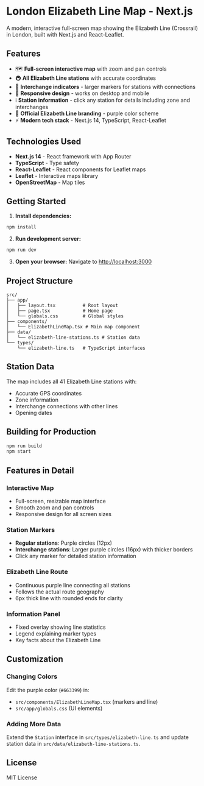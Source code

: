 # London Elizabeth Line Map - Next.js

A modern, interactive full-screen map showing the Elizabeth Line (Crossrail) in London, built with Next.js and React-Leaflet.

## Features

- 🗺️ **Full-screen interactive map** with zoom and pan controls
- 🚇 **All Elizabeth Line stations** with accurate coordinates
- 🔄 **Interchange indicators** - larger markers for stations with connections
- 📱 **Responsive design** - works on desktop and mobile
- ℹ️ **Station information** - click any station for details including zone and interchanges
- 🎨 **Official Elizabeth Line branding** - purple color scheme
- ⚡ **Modern tech stack** - Next.js 14, TypeScript, React-Leaflet

## Technologies Used

- **Next.js 14** - React framework with App Router
- **TypeScript** - Type safety
- **React-Leaflet** - React components for Leaflet maps
- **Leaflet** - Interactive maps library
- **OpenStreetMap** - Map tiles

## Getting Started

1. **Install dependencies:**

```bash
npm install
```

2. **Run development server:**

```bash
npm run dev
```

3. **Open your browser:**
   Navigate to [http://localhost:3000](http://localhost:3000)

## Project Structure

```
src/
├── app/
│   ├── layout.tsx          # Root layout
│   ├── page.tsx            # Home page
│   └── globals.css         # Global styles
├── components/
│   └── ElizabethLineMap.tsx # Main map component
├── data/
│   └── elizabeth-line-stations.ts # Station data
└── types/
    └── elizabeth-line.ts   # TypeScript interfaces
```

## Station Data

The map includes all 41 Elizabeth Line stations with:

- Accurate GPS coordinates
- Zone information
- Interchange connections with other lines
- Opening dates

## Building for Production

```bash
npm run build
npm start
```

## Features in Detail

### Interactive Map

- Full-screen, resizable map interface
- Smooth zoom and pan controls
- Responsive design for all screen sizes

### Station Markers

- **Regular stations**: Purple circles (12px)
- **Interchange stations**: Larger purple circles (16px) with thicker borders
- Click any marker for detailed station information

### Elizabeth Line Route

- Continuous purple line connecting all stations
- Follows the actual route geography
- 6px thick line with rounded ends for clarity

### Information Panel

- Fixed overlay showing line statistics
- Legend explaining marker types
- Key facts about the Elizabeth Line

## Customization

### Changing Colors

Edit the purple color (`#663399`) in:

- `src/components/ElizabethLineMap.tsx` (markers and line)
- `src/app/globals.css` (UI elements)

### Adding More Data

Extend the `Station` interface in `src/types/elizabeth-line.ts` and update station data in `src/data/elizabeth-line-stations.ts`.

## License

MIT License
